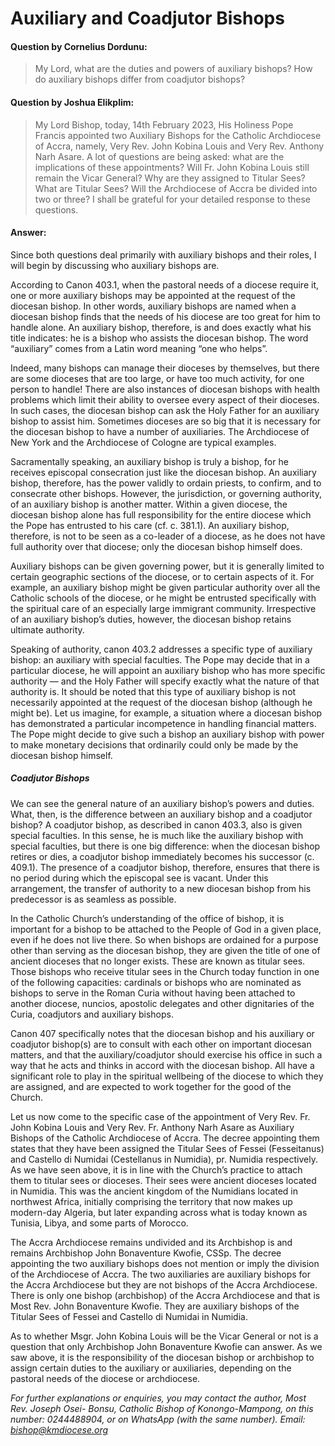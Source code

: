 # Auxiliary and Coadjutor Bishops


#### Question by Cornelius Dordunu:
> My Lord, what are the duties and powers of auxiliary bishops? How do auxiliary bishops differ from coadjutor bishops?

#### Question by Joshua Elikplim:
> My Lord Bishop, today, 14th February 2023, His Holiness Pope Francis appointed two Auxiliary Bishops for the Catholic Archdiocese of Accra, namely, Very Rev. John Kobina Louis and Very Rev. Anthony Narh Asare. A lot of questions are being asked: what are the implications of these appointments? Will Fr. John Kobina Louis still remain the Vicar General? Why are they assigned to Titular Sees? What are Titular Sees? Will the Archdiocese of Accra be divided into two or three? I shall be grateful for your detailed response to these questions.

#### Answer:
Since both questions deal primarily with auxiliary bishops and their roles, I will begin by discussing who auxiliary bishops are.

According to Canon 403.1, when the pastoral needs of a diocese require it, one or more auxiliary bishops may be appointed at the request of the diocesan bishop. In other words, auxiliary bishops are named when a diocesan bishop finds that the needs of his diocese are too great for him to handle alone. An auxiliary bishop, therefore, is and does exactly what his title indicates: he is a bishop who assists the diocesan bishop. The word “auxiliary” comes from a Latin word meaning “one who helps”.

Indeed, many bishops can manage their dioceses by themselves, but there are some dioceses that are too large, or have too much activity, for one person to handle! There are also instances of diocesan bishops with health problems which limit their ability to oversee every aspect of their dioceses. In such cases, the diocesan bishop can ask the Holy Father for an auxiliary bishop to assist him. Sometimes dioceses are so big that it is necessary for the diocesan bishop to have a number of auxiliaries. The Archdiocese of New York and the Archdiocese of Cologne are typical examples.

Sacramentally speaking, an auxiliary bishop is truly a bishop, for he receives episcopal consecration just like the diocesan bishop. An auxiliary bishop, therefore, has the power validly to ordain priests, to confirm, and to consecrate other bishops. However, the jurisdiction, or governing authority, of an auxiliary bishop is another matter. Within a given diocese, the diocesan bishop alone has full responsibility for the entire diocese which the Pope has entrusted to his care (cf. c. 381.1). An auxiliary bishop, therefore, is not to be seen as a co-leader of a diocese, as he does not have full authority over that diocese; only the diocesan bishop himself does.

Auxiliary bishops can be given governing power, but it is generally limited to certain geographic sections of the diocese, or to certain aspects of it. For example, an auxiliary bishop might be given particular authority over all the Catholic schools of the diocese, or he might be entrusted specifically with the spiritual care of an especially large immigrant community. Irrespective of an auxiliary bishop’s duties, however, the diocesan bishop retains ultimate authority.

Speaking of authority, canon 403.2 addresses a specific type of auxiliary bishop: an auxiliary with special faculties. The Pope may decide that in a particular diocese, he will appoint an auxiliary bishop who has more specific authority — and the Holy Father will specify exactly what the nature of that authority is. It should be noted that this type of auxiliary bishop is not necessarily appointed at the request of the diocesan bishop (although he might be). Let us imagine, for example, a situation where a diocesan bishop has demonstrated a particular incompetence in handling financial matters. The Pope might decide to give such a bishop an auxiliary bishop with power to make monetary decisions that ordinarily could only be made by the diocesan bishop himself.

##### Coadjutor Bishops
We can see the general nature of an auxiliary bishop’s powers and duties. What, then, is the difference between an auxiliary bishop and a coadjutor bishop? A coadjutor bishop, as described in canon 403.3, also is given special faculties. In this sense, he is much like the auxiliary bishop with special faculties, but there is one big difference: when the diocesan bishop retires or dies, a coadjutor bishop immediately becomes his successor (c. 409.1). The presence of a coadjutor bishop, therefore, ensures that there is no period during which the episcopal see is vacant. Under this arrangement, the transfer of authority to a new diocesan bishop from his predecessor is as seamless as possible.

In the Catholic Church’s understanding of the office of bishop, it is important for a bishop to be attached to the People of God in a given place, even if he does not live there. So when bishops are ordained for a purpose other than serving as the diocesan bishop, they are given the title of one of ancient dioceses that no longer exists. These are known as titular sees. Those bishops who receive titular sees in the Church today function in one of the following capacities: cardinals or bishops who are nominated as bishops to serve in the Roman Curia without having been attached to another diocese, nuncios, apostolic delegates and other dignitaries of the Curia, coadjutors and auxiliary bishops.

Canon 407 specifically notes that the diocesan bishop and his auxiliary or coadjutor bishop(s) are to consult with each other on important diocesan matters, and that the auxiliary/coadjutor should exercise his office in such a way that he acts and thinks in accord with the diocesan bishop. All have a significant role to play in the spiritual wellbeing of the diocese to which they are assigned, and are expected to work together for the good of the Church.

Let us now come to the specific case of the appointment of Very Rev. Fr. John Kobina Louis and Very Rev. Fr. Anthony Narh Asare as Auxiliary Bishops of the Catholic Archdiocese of Accra. The decree appointing them states that they have been assigned the Titular Sees of Fessei (Fesseitanus) and Castello di Numidai (Cestellanus in Numidia), pr. Numidia respectively. As we have seen above, it is in line with the Church’s practice to attach them to titular sees or dioceses. Their sees were ancient dioceses located in Numidia. This was the ancient kingdom of the Numidians located in northwest Africa, initially comprising the territory that now makes up modern-day Algeria, but later expanding across what is today known as Tunisia, Libya, and some parts of Morocco.

The Accra Archdiocese remains undivided and its Archbishop is and remains Archbishop John Bonaventure Kwofie, CSSp. The decree appointing the two auxiliary bishops does not mention or imply the division of the Archdiocese of Accra. The two auxiliaries are auxiliary bishops for the Accra Archdiocese but they are not bishops of the Accra Archdiocese. There is only one bishop (archbishop) of the Accra Archdiocese and that is Most Rev. John Bonaventure Kwofie. They are auxiliary bishops of the Titular Sees of Fessei and Castello di Numidai in Numidia.

As to whether Msgr. John Kobina Louis will be the Vicar General or not is a question that only Archbishop John Bonaventure Kwofie can answer. As we saw above, it is the responsibility of the diocesan bishop or archbishop to assign certain duties to the auxiliary or auxiliaries, depending on the pastoral needs of the diocese or archdiocese.

*For further explanations or enquiries, you may contact the author, Most Rev. Joseph Osei- Bonsu, Catholic Bishop of Konongo-Mampong, on this number: 0244488904, or on WhatsApp (with the same number). Email: bishop@kmdiocese.org*